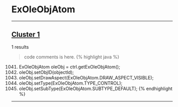 # ExOleObjAtom

***

## [Cluster 1](./1)
1 results
> code comments is here.
{% highlight java %}
1041. ExOleObjAtom oleObj = ctrl.getExOleObjAtom();
1042. oleObj.setObjID(objectId);
1043. oleObj.setDrawAspect(ExOleObjAtom.DRAW_ASPECT_VISIBLE);
1044. oleObj.setType(ExOleObjAtom.TYPE_CONTROL);
1045. oleObj.setSubType(ExOleObjAtom.SUBTYPE_DEFAULT);
{% endhighlight %}

***

